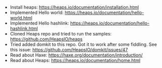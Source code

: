 - Install heaps: https://heaps.io/documentation/installation.html
- Implemented Hello world: https://heaps.io/documentation/hello-world.html
- Implemented Hello hashlink: https://heaps.io/documentation/hello-hashlink.html
- Cloned Heaps repo and tried to run the samples: https://github.com/HeapsIO/heaps
- Tried added domkit to this repo. Got it to work after some fiddling. See this issue: https://github.com/HeapsIO/domkit/issues/47
- Read about Haxe: https://haxe.org/documentation/introduction/
- Read about Heaps: https://heaps.io/documentation/home.html
